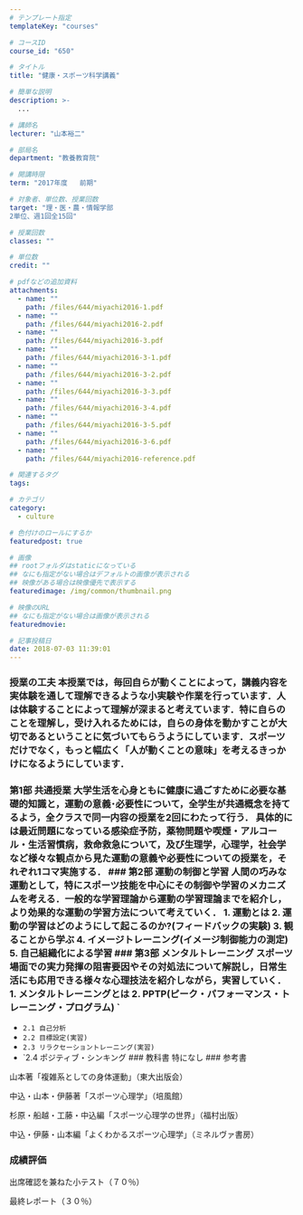 ```yaml
---
# テンプレート指定
templateKey: "courses"

# コースID
course_id: "650"

# タイトル
title: "健康・スポーツ科学講義"

# 簡単な説明
description: >-
  ...

# 講師名
lecturer: "山本裕二"

# 部局名
department: "教養教育院"

# 開講時限
term: "2017年度	前期"

# 対象者、単位数、授業回数
target: "理・医・農・情報学部
2単位、週1回全15回"

# 授業回数
classes: ""

# 単位数
credit: ""

# pdfなどの追加資料
attachments: 
  - name: "" 
    path: /files/644/miyachi2016-1.pdf
  - name: "" 
    path: /files/644/miyachi2016-2.pdf
  - name: "" 
    path: /files/644/miyachi2016-3.pdf
  - name: "" 
    path: /files/644/miyachi2016-3-1.pdf
  - name: "" 
    path: /files/644/miyachi2016-3-2.pdf
  - name: "" 
    path: /files/644/miyachi2016-3-3.pdf
  - name: "" 
    path: /files/644/miyachi2016-3-4.pdf
  - name: "" 
    path: /files/644/miyachi2016-3-5.pdf
  - name: "" 
    path: /files/644/miyachi2016-3-6.pdf
  - name: "" 
    path: /files/644/miyachi2016-reference.pdf

# 関連するタグ
tags:

# カテゴリ
category:
  - culture

# 色付けのロールにするか
featuredpost: true

# 画像
## rootフォルダはstaticになっている
## なにも指定がない場合はデフォルトの画像が表示される
## 映像がある場合は映像優先で表示する
featuredimage: /img/common/thumbnail.png

# 映像のURL
## なにも指定がない場合は画像が表示される
featuredmovie: 

# 記事投稿日
date: 2018-07-03 11:39:01
---
```


### 授業の工夫 本授業では，毎回自らが動くことによって，講義内容を実体験を通して理解できるような小実験や作業を行っています．人は体験することによって理解が深まると考えています．特に自らのことを理解し，受け入れるためには，自らの身体を動かすことが大切であるということに気づいてもらうようにしています．スポーツだけでなく，もっと幅広く「人が動くことの意味」を考えるきっかけになるようにしています．





### 第1部 共通授業 大学生活を心身ともに健康に過ごすために必要な基礎的知識と，運動の意義･必要性について，全学生が共通概念を持てるよう，全クラスで同一内容の授業を2回にわたって行う． 具体的には最近問題になっている感染症予防，薬物問題や喫煙・アルコール・生活習慣病，救命救急について，及び生理学，心理学，社会学など様々な観点から見た運動の意義や必要性についての授業を，それぞれ1コマ実施する． ### 第2部 運動の制御と学習 人間の巧みな運動として，特にスポーツ技能を中心にその制御や学習のメカニズムを考える．一般的な学習理論から運動の学習理論までを紹介し，より効果的な運動の学習方法について考えていく． 1. 運動とは 2. 運動の学習はどのようにして起こるのか?(フィードバックの実験) 3. 観ることから学ぶ 4. イメージトレーニング(イメージ制御能力の測定) 5. 自己組織化による学習 ### 第3部 メンタルトレーニング スポーツ場面での実力発揮の阻害要因やその対処法について解説し，日常生活にも応用できる様々な心理技法を紹介しながら，実習していく． 1. メンタルトレーニングとは 2. PPTP(ピーク・パフォーマンス・トレーニング・プログラム) `
* `2.1 自己分析 `
* `2.2 目標設定(実習) `
* `2.3 リラクセーショントレーニング(実習) `
* `2.4 ポジティブ・シンキング ### 教科書 特になし ### 参考書

山本著「複雑系としての身体運動」（東大出版会）

中込・山本・伊藤著「スポーツ心理学」（培風館）

杉原・船越・工藤・中込編「スポーツ心理学の世界」（福村出版）

中込・伊藤・山本編「よくわかるスポーツ心理学」（ミネルヴァ書房）











### 成績評価

出席確認を兼ねた小テスト（７０％）

最終レポート（３０％）


